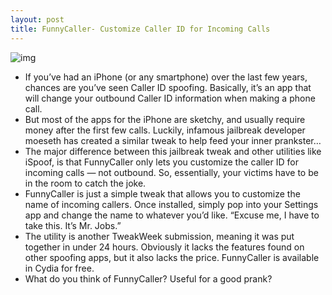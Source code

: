 ```yaml
---
layout: post
title: FunnyCaller- Customize Caller ID for Incoming Calls
---
```

![img](http://media.idownloadblog.com/wp-content/uploads/2011/08/Photo-Aug-21-11-50-18-AM-e1313946471782.png)
* If you’ve had an iPhone (or any smartphone) over the last few years, chances are you’ve seen Caller ID spoofing. Basically, it’s an app that will change your outbound Caller ID information when making a phone call.
* But most of the apps for the iPhone are sketchy, and usually require money after the first few calls. Luckily, infamous jailbreak developer moeseth has created a similar tweak to help feed your inner prankster…
* The major difference between this jailbreak tweak and other utilities like iSpoof, is that FunnyCaller only lets you customize the caller ID for incoming calls — not outbound. So, essentially, your victims have to be in the room to catch the joke.
* FunnyCaller is just a simple tweak that allows you to customize the name of incoming callers. Once installed, simply pop into your Settings app and change the name to whatever you’d like. “Excuse me, I have to take this. It’s Mr. Jobs.”
* The utility is another TweakWeek submission, meaning it was put together in under 24 hours. Obviously it lacks the features found on other spoofing apps, but it also lacks the price. FunnyCaller is available in Cydia for free.
* What do you think of FunnyCaller? Useful for a good prank?

